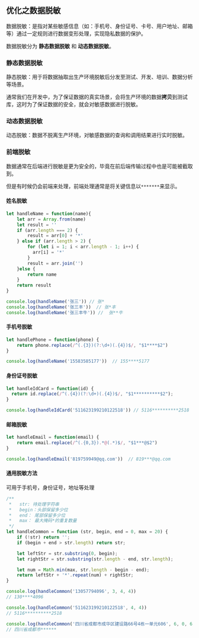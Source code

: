 ## 优化之数据脱敏
数据脱敏：是指对某些敏感信息（如：手机号、身份证号、卡号、用户地址、邮箱等）通过一定规则进行数据变形处理，实现隐私数据的保护。   



数据脱敏分为 **静态数据脱敏** 和 **动态数据脱敏**。
### 静态数据脱敏
静态脱敏：用于将数据抽取出生产环境脱敏后分发至测试、开发、培训、数据分析等场景。

通常我们在开发中，为了保证数据的真实场景，会将生产环境的数据**拷贝**到测试库，这时为了保证数据的安全，就会对敏感数据进行脱敏。

### 动态数据脱敏
动态脱敏：数据不脱离生产环境，对敏感数据的查询和调用结果进行实时脱敏。


### 前端脱敏
数据通常在后端进行脱敏是更为安全的，毕竟在前后端传输过程中也是可能被截取到。 

但是有时候仍会前端来处理，前端处理通常是将关键信息以`*******`来显示。

#### 姓名脱敏
```js
let handleName = function(name){
    let arr = Array.from(name)
    let result = ''
    if (arr.length === 2) {
        result = arr[0] + '*'
    } else if (arr.length > 2) {
        for (let i = 1; i < arr.length - 1; i++) {
          arr[i] = '*'
        }
        result = arr.join('')
    }else {
        return name
    }
    return result
}

console.log(handleName('张三')) // 张*
console.log(handleName('张三丰'))  // 张*丰
console.log(handleName('张三丰牛')) //  张**牛
```

#### 手机号脱敏
```js
let handlePhone = function(phone) {
    return phone.replace(/^(.{3})(?:\d+)(.{4})$/, "$1****$2")
}

console.log(handleName('15583585177'))  // 155****5177
```

#### 身份证号脱敏
```js
let handleIdCard = function(id) {
  return id.replace(/^(.{4})(?:\d+)(.{4})$/, "$1**********$2");
}

console.log(handleIdCard('511623199210122518')) // 5116**********2518
```

#### 邮箱脱敏
```js
let handleEmail = function(email) {
    return email.replace(/^(.{0,3}).*@(.*)$/, "$1***@$2")
}

console.log(handleEmail('819759949@qq.com'))  // 819***@qq.com
```

#### 通用脱敏方法
可用于手机号，身份证号，地址等处理
```js
/**
 * 	 str: 待处理字符串
 *   begin：头部保留多少位
 *   end： 尾部保留多少位
 *   max： 最大掩码*的重复数量
 */
let handleCommon = function (str, begin, end = 0, max = 20) {
    if (!str) return '';
    if (begin + end > str.length) return str;

    let leftStr = str.substring(0, begin);
    let rightStr = str.substring(str.length - end, str.length);

    let num = Math.min(max, str.length - begin - end);
    return leftStr + '*'.repeat(num) + rightStr;
}

console.log(handleCommon('13057794096', 3, 4, 4)) 
// 130****4096

console.log(handleCommon('511623199210122518', 4, 4)) 
// 5116**********2518

console.log(handleCommon('四川省成都市成华区建设路66号4栋一单元606', 6, 0, 6)) 
// 四川省成都市******
```